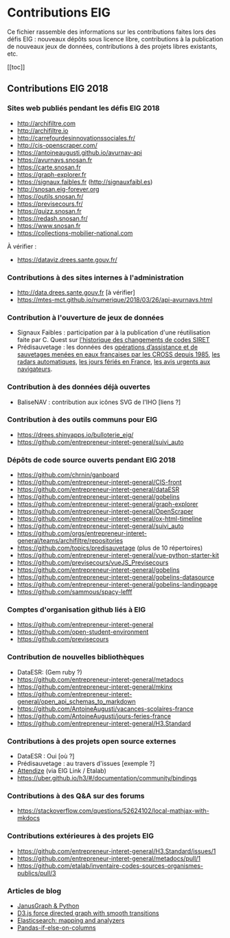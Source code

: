 # Contributions EIG

Ce fichier rassemble des informations sur les contributions faites lors des défis EIG : nouveaux dépôts sous licence libre, contributions à la publication de nouveaux jeux de données, contributions à des projets libres existants, etc.

[[toc]]

## Contributions EIG 2018

### Sites web publiés pendant les défis EIG 2018

- <http://archifiltre.com>
- <http://archifiltre.io>
- <http://carrefourdesinnovationssociales.fr/>
- <http://cis-openscraper.com/>
- <https://antoineaugusti.github.io/avurnav-api>
- <https://avurnavs.snosan.fr>
- <https://carte.snosan.fr>
- <https://graph-explorer.fr>
- <https://signaux.faibles.fr> (<http://signauxfaibl.es>)
- <http://snosan.eig-forever.org>
- <https://outils.snosan.fr/>
- <https://previsecours.fr/>
- <https://quizz.snosan.fr>
- <https://redash.snosan.fr/>
- <https://www.snosan.fr>
- <https://collections-mobilier-national.com>

À vérifier :

- <https://dataviz.drees.sante.gouv.fr/>

### Contributions à des sites internes à l'administration

- <http://data.drees.sante.gouv.fr> [à vérifier]
- <https://mtes-mct.github.io/numerique/2018/03/26/api-avurnavs.html>

### Contribution à l'ouverture de jeux de données

- Signaux Faibles : participation par à la publication d'une réutilisation faite par C. Quest sur [l'historique des changements de codes SIRET](https://www.data.gouv.fr/fr/datasets/historique-des-changements-de-codes-siret/)
- Prédisauvetage : les données des [opérations d’assistance et de sauvetages menées en eaux françaises par les CROSS depuis 1985](https://www.data.gouv.fr/fr/datasets/operations-coordonnees-par-les-cross/), [les radars automatiques](https://www.data.gouv.fr/fr/datasets/radars-automatiques/), [les jours fériés en France](https://www.data.gouv.fr/fr/datasets/jours-feries-en-france/), [les avis urgents aux navigateurs](https://www.data.gouv.fr/fr/datasets/avis-urgents-aux-navigateurs-en-vigueur-en-eaux-francaises-metropolitaines/).

### Contribution à des données déjà ouvertes

- BaliseNAV : contribution aux icônes SVG de l'IHO [liens ?]

### Contribution à des outils communs pour EIG

- <https://drees.shinyapps.io/bulloterie_eig/>
- <https://github.com/entrepreneur-interet-general/suivi_auto>

### Dépôts de code source ouverts pendant EIG 2018

- <https://github.com/chrnin/ganboard>
- <https://github.com/entrepreneur-interet-general/CIS-front>
- <https://github.com/entrepreneur-interet-general/dataESR>
- <https://github.com/entrepreneur-interet-general/gobelins>
- <https://github.com/entrepreneur-interet-general/graph-explorer>
- <https://github.com/entrepreneur-interet-general/OpenScraper>
- <https://github.com/entrepreneur-interet-general/ox-html-timeline>
- <https://github.com/entrepreneur-interet-general/suivi_auto>
- <https://github.com/orgs/entrepreneur-interet-general/teams/archifiltre/repositories>
- <https://github.com/topics/predisauvetage> (plus de 10 répertoires)
- <https://github.com/entrepreneur-interet-general/vue-python-starter-kit>
- <https://github.com/previsecours/vueJS_Previsecours>
- <https://github.com/entrepreneur-interet-general/gobelins>
- <https://github.com/entrepreneur-interet-general/gobelins-datasource>
- <https://github.com/entrepreneur-interet-general/gobelins-landingpage>
- <https://github.com/sammous/spacy-lefff>

### Comptes d'organisation github liés à EIG

- <https://github.com/entrepreneur-interet-general>
- <https://github.com/open-student-environment>
- <https://github.com/previsecours>

### Contribution de nouvelles bibliothèques

- DataESR: (Gem ruby ?)
- <https://github.com/entrepreneur-interet-general/metadocs>
- <https://github.com/entrepreneur-interet-general/mkinx>
- <https://github.com/entrepreneur-interet-general/open_api_schemas_to_markdown>
- <https://github.com/AntoineAugusti/vacances-scolaires-france>
- <https://github.com/AntoineAugusti/jours-feries-france>
- <https://github.com/entrepreneur-interet-general/H3.Standard>

### Contributions à des projets open source externes

- DataESR : Oui [où ?]
- Prédisauvetage : au travers d'issues [exemple ?]
- [Attendize](https://github.com/Attendize/Attendize) (via EIG Link / Etalab)
- <https://uber.github.io/h3/#/documentation/community/bindings>

### Contributions à des Q&A sur des forums

- <https://stackoverflow.com/questions/52624102/local-mathjax-with-mkdocs>

### Contributions extérieures à des projets EIG

- <https://github.com/entrepreneur-interet-general/H3.Standard/issues/1>
- <https://github.com/entrepreneur-interet-general/metadocs/pull/1>
- <https://github.com/etalab/inventaire-codes-sources-organismes-publics/pull/3>

### Articles de blog

- [JanusGraph & Python](https://medium.com/@BGuigal/janusgraph-python-9e8d6988c36c)
- [D3.js force directed graph with smooth transitions](https://bl.ocks.org/benoitguigal/e11a791079318b7ff6ecde9a6464801d)
- [Elasticsearch: mapping and analyzers](https://medium.com/@BGuigal/elasticsearch-mapping-and-analysers-ab0c507f4ada)
- [Pandas-if-else-on-columns](https://guillim.github.io/pandas/2018/10/22/Pandas-if-else-on-columns.html)
